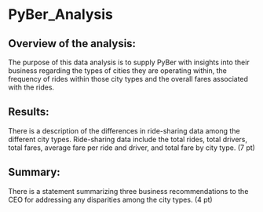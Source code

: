 # PyBer_Analysis #
## Overview of the analysis: ##
The purpose of this data analysis is to supply PyBer with insights into their business regarding the types of cities they are operating within, the frequency of rides within those city types and the overall fares associated with the rides. 

## Results: ##

There is a description of the differences in ride-sharing data among the different city types. Ride-sharing data include the total rides, total drivers, total fares, average fare per ride and driver, and total fare by city type. (7 pt)
## Summary: ##

There is a statement summarizing three business recommendations to the CEO for addressing any disparities among the city types. (4 pt)
